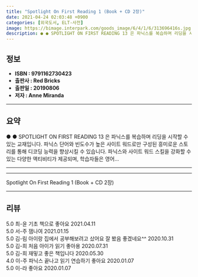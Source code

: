 ```yaml
---
title: "Spotlight On First Reading 1 (Book + CD 2장)"
date: 2021-04-24 02:03:48 +0900
categories: [외국도서, ELT-사전]
image: https://bimage.interpark.com/goods_image/6/4/1/6/313696416s.jpg
description: ● ● SPOTLIGHT ON FIRST READING 13 은 파닉스를 복습하며 리딩을 시작할 수 있는 교재입니다. 파닉스 단어와 빈도수가 높은 사이트 워드로만 구성된 흥미로운 스토리를 통해 디코딩 능력을 향상시킬 수 있습니다. 파닉스와 사이트 워드 스킬을 강화할 수 있는 다양한
---
```


## **정보**

- **ISBN : 9791162730423**
- **출판사 : Red Bricks**
- **출판일 : 20190806**
- **저자 : Anne Miranda**

------



## **요약**

●  ●  SPOTLIGHT ON FIRST READING 13 은 파닉스를 복습하며 리딩을 시작할 수 있는 교재입니다. 파닉스 단어와 빈도수가 높은 사이트 워드로만 구성된 흥미로운 스토리를 통해 디코딩 능력을 향상시킬 수 있습니다. 파닉스와 사이트 워드 스킬을 강화할 수 있는 다양한 액티비티가 제공되며, 학습자들은 영어... 

------



------


Spotlight On First Reading 1 (Book + CD 2장) 

------


## **리뷰** 

5.0 최-윤 기초 책으로 좋아요 2021.04.11 <br/>5.0 서-주 잼나여 2021.01.15 <br/>5.0 김-림 아이랑 집에서 공부해보려고 샀어요 잘 봤음 좋겠네요^^ 2020.10.31 <br/>5.0 김-희 처음 아이가 읽기 좋아용 2020.07.31 <br/>5.0 김-희 재밓고 좋은 책입니다 2020.05.30 <br/>4.0 이-주 파닉스 끝나고 읽기 연습하기 좋아요 2020.01.07 <br/>5.0 이-라 좋아요 2020.01.07 <br/>